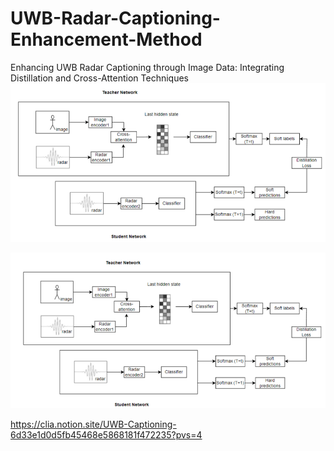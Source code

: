# UWB-Radar-Captioning-Enhancement-Method
Enhancing UWB Radar Captioning through Image Data: Integrating Distillation and Cross-Attention Techniques
![alt text](image.png)


![alt text](image-1.png)


https://clia.notion.site/UWB-Captioning-6d33e1d0d5fb45468e5868181f472235?pvs=4